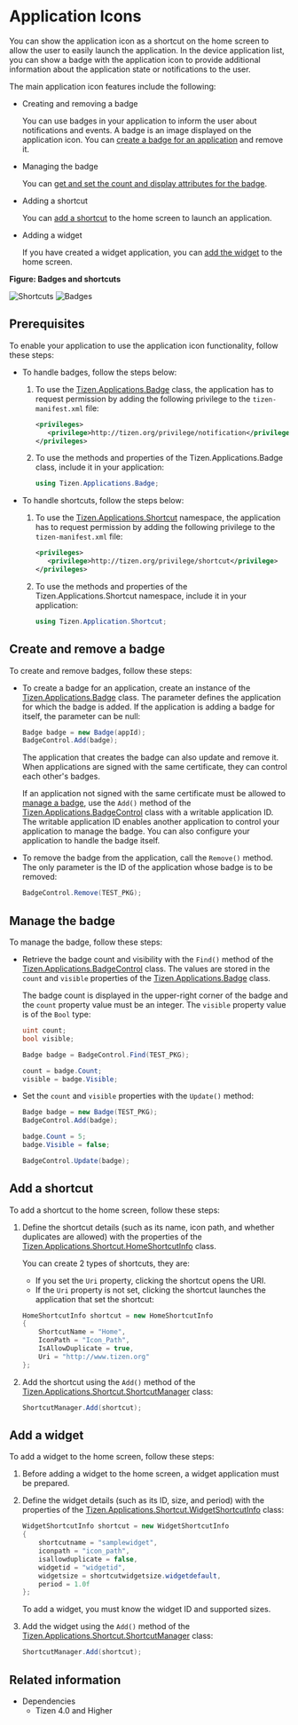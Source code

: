 # Application Icons


You can show the application icon as a shortcut on the home screen to allow the user to easily launch the application. In the device application list, you can show a badge with the application icon to provide additional information about the application state or notifications to the user.

The main application icon features include the following:

-   Creating and removing a badge

    You can use badges in your application to inform the user about notifications and events. A badge is an image displayed on the application icon. You can [create a badge for an application](#create) and remove it.

- Managing the badge

    You can [get and set the count and display attributes for the badge](#manage).

- Adding a shortcut

    You can [add a shortcut](#add) to the home screen to launch an application.

- Adding a widget

    If you have created a widget application, you can [add the widget](#add_widget) to the home screen.

**Figure: Badges and shortcuts**

![Shortcuts](./media/shortcut.png) ![Badges](./media/badge.png)


## Prerequisites


To enable your application to use the application icon functionality, follow these steps:

-   To handle badges, follow the steps below:
    1.  To use the [Tizen.Applications.Badge](/application/dotnet/api/TizenFX/latest/api/Tizen.Applications.Badge.html) class, the application has to request permission by adding the following privilege to the `tizen-manifest.xml` file:

        ```XML
        <privileges>
           <privilege>http://tizen.org/privilege/notification</privilege>
        </privileges>
        ```

    2. To use the methods and properties of the Tizen.Applications.Badge class, include it in your application:

        ```csharp
        using Tizen.Applications.Badge;
        ```

- To handle shortcuts, follow the steps below:
    1.  To use the [Tizen.Applications.Shortcut](/application/dotnet/api/TizenFX/latest/api/Tizen.Applications.Shortcut.html) namespace, the application has to request permission by adding the following privilege to the `tizen-manifest.xml` file:

        ```XML
        <privileges>
           <privilege>http://tizen.org/privilege/shortcut</privilege>
        </privileges>
        ```

    2. To use the methods and properties of the Tizen.Applications.Shortcut namespace, include it in your application:

        ```csharp
        using Tizen.Application.Shortcut;
        ```

<a name="create"></a>
## Create and remove a badge

To create and remove badges, follow these steps:

-   To create a badge for an application, create an instance of the [Tizen.Applications.Badge](/application/dotnet/api/TizenFX/latest/api/Tizen.Applications.Badge.html) class. The parameter defines the application for which the badge is added. If the application is adding a badge for itself, the parameter can be null:

    ```csharp
    Badge badge = new Badge(appId);
    BadgeControl.Add(badge);
    ```

    The application that creates the badge can also update and remove it. When applications are signed with the same certificate, they can control each other's badges.

    If an application not signed with the same certificate must be allowed to [manage a badge](#manage), use the `Add()` method of the [Tizen.Applications.BadgeControl](/application/dotnet/api/TizenFX/latest/api/Tizen.Applications.BadgeControl.html) class with a writable application ID. The writable application ID enables another application to control your application to manage the badge. You can also configure your application to handle the badge itself.

- To remove the badge from the application, call the `Remove()` method. The only parameter is the ID of the application whose badge is to be removed:

    ```csharp
    BadgeControl.Remove(TEST_PKG);
    ```

<a name="manage"></a>
## Manage the badge

To manage the badge, follow these steps:

-   Retrieve the badge count and visibility with the `Find()` method of the [Tizen.Applications.BadgeControl](/application/dotnet/api/TizenFX/latest/api/Tizen.Applications.BadgeControl.html) class. The values are stored in the `count` and `visible` properties of the [Tizen.Applications.Badge](/application/dotnet/api/TizenFX/latest/api/Tizen.Applications.Badge.html) class.

    The badge count is displayed in the upper-right corner of the badge and the `count` property value must be an integer. The `visible` property value is of the `Bool` type:

    ```csharp
    uint count;
    bool visible;

    Badge badge = BadgeControl.Find(TEST_PKG);

    count = badge.Count;
    visible = badge.Visible;
    ```

- Set the `count` and `visible` properties with the `Update()` method:

    ```csharp
    Badge badge = new Badge(TEST_PKG);
    BadgeControl.Add(badge);

    badge.Count = 5;
    badge.Visible = false;

    BadgeControl.Update(badge);
    ```

<a name="add"></a>
## Add a shortcut

To add a shortcut to the home screen, follow these steps:

1.  Define the shortcut details (such as its name, icon path, and whether duplicates are allowed) with the properties of the [Tizen.Applications.Shortcut.HomeShortcutInfo](/application/dotnet/api/TizenFX/latest/api/Tizen.Applications.Shortcut.HomeShortcutInfo.html) class.

    You can create 2 types of shortcuts, they are:

    -   If you set the `Uri` property, clicking the shortcut opens the URI.
    -   If the `Uri` property is not set, clicking the shortcut launches the application that set the shortcut:

    ```csharp
    HomeShortcutInfo shortcut = new HomeShortcutInfo
    {
        ShortcutName = "Home",
        IconPath = "Icon_Path",
        IsAllowDuplicate = true,
        Uri = "http://www.tizen.org"
    };
    ```

2. Add the shortcut using the `Add()` method of the [Tizen.Applications.Shortcut.ShortcutManager](/application/dotnet/api/TizenFX/latest/api/Tizen.Applications.Shortcut.ShortcutManager.html) class:

    ```csharp
    ShortcutManager.Add(shortcut);
    ```

<a name="add_widget"></a>
## Add a widget

To add a widget to the home screen, follow these steps:

1.  Before adding a widget to the home screen, a widget application must be prepared.
2. Define the widget details (such as its ID, size, and period) with the properties of the [Tizen.Applications.Shortcut.WidgetShortcutInfo](/application/dotnet/api/TizenFX/latest/api/Tizen.Applications.Shortcut.WidgetShortcutInfo.html) class:

    ```csharp
    WidgetShortcutInfo shortcut = new WidgetShortcutInfo
    {
        shortcutname = "samplewidget",
        iconpath = "icon_path",
        isallowduplicate = false,
        widgetid = "widgetid",
        widgetsize = shortcutwidgetsize.widgetdefault,
        period = 1.0f
    };
    ```

    To add a widget, you must know the widget ID and supported sizes.

3. Add the widget using the `Add()` method of the [Tizen.Applications.Shortcut.ShortcutManager](/application/dotnet/api/TizenFX/latest/api/Tizen.Applications.Shortcut.ShortcutManager.html) class:

    ```csharp
    ShortcutManager.Add(shortcut);
    ```

## Related information
  * Dependencies
    -   Tizen 4.0 and Higher
